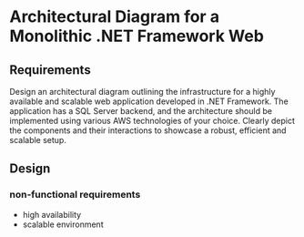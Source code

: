 # Architectural Diagram for a Monolithic .NET Framework Web

## Requirements
Design an architectural diagram outlining the infrastructure for a highly available and scalable web application developed in .NET Framework. 
The application has a SQL Server backend, and the architecture should be implemented using various AWS technologies of your choice. 
Clearly depict the components and their interactions to showcase a robust, efficient and scalable setup.

## Design
### non-functional requirements
* high availability
* scalable environment



